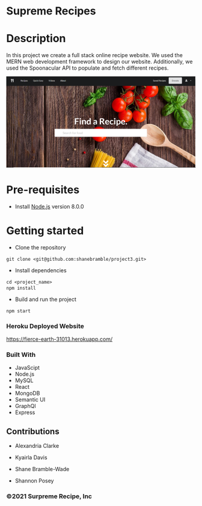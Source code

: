 # Supreme Recipes

# Description

In this project we create a full stack online recipe website. We used the MERN web development framework to design our website. Additionally, we used the Spoonacular API to populate and fetch different recipes.

![ Surpreme Images](client/src/assets/images/recipe-profile.png)

# Pre-requisites

- Install [Node.js](https://nodejs.org/en/) version 8.0.0

# Getting started

- Clone the repository

```
git clone <git@github.com:shanebramble/project3.git>
```

- Install dependencies

```
cd <project_name>
npm install
```

- Build and run the project

```
npm start
```

### Heroku Deployed Website

<https://fierce-earth-31013.herokuapp.com/>

### Built With

- JavaScipt
- Node.js
- MySQL
- React
- MongoDB
- Semantic UI
- GraphQl
- Express

## Contributions

- Alexandria Clarke

- Kyairla Davis
- Shane Bramble-Wade
- Shannon Posey

### ©️2021 Surpreme Recipe, Inc
